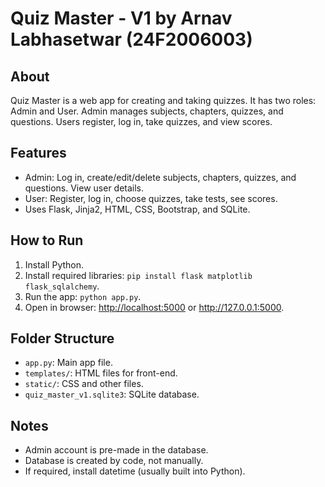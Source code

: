 <h1> Quiz Master - V1 by Arnav Labhasetwar (24F2006003) </h1>

<h2>About</h2>
<p>Quiz Master is a web app for creating and taking quizzes. It has two roles: Admin and User. Admin manages subjects, chapters, quizzes, and questions. Users register, log in, take quizzes, and view scores.</p>

<h2>Features</h2>
<ul>
    <li>Admin: Log in, create/edit/delete subjects, chapters, quizzes, and questions. View user details.</li>
    <li>User: Register, log in, choose quizzes, take tests, see scores.</li>
    <li>Uses Flask, Jinja2, HTML, CSS, Bootstrap, and SQLite.</li>
</ul>

<h2>How to Run</h2>
<ol>
    <li>Install Python.</li>
    <li>Install required libraries: <code>pip install flask matplotlib flask_sqlalchemy</code>.</li>
    <li>Run the app: <code>python app.py</code>.</li>
    <li>Open in browser: <a href="http://localhost:5000">http://localhost:5000</a> or <a href="http://127.0.0.1:5000">http://127.0.0.1:5000</a>.</li>
</ol>

<h2>Folder Structure</h2>
<ul>
    <li><code>app.py</code>: Main app file.</li>
    <li><code>templates/</code>: HTML files for front-end.</li>
    <li><code>static/</code>: CSS and other files.</li>
    <li><code>quiz_master_v1.sqlite3</code>: SQLite database.</li>
</ul>

<h2>Notes</h2>
<ul>
    <li>Admin account is pre-made in the database.</li>
    <li>Database is created by code, not manually.</li>
    <li>If required, install datetime (usually built into Python).</li>
</ul>